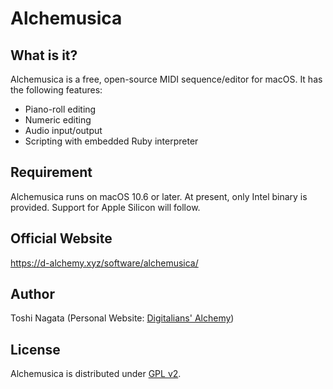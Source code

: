 # Alchemusica

## What is it?

Alchemusica is a free, open-source MIDI sequence/editor for macOS. It has the following features:

- Piano-roll editing
- Numeric editing
- Audio input/output
- Scripting with embedded Ruby interpreter

## Requirement

Alchemusica runs on macOS 10.6 or later. At present, only Intel binary is provided. Support for Apple Silicon will follow.

## Official Website

https://d-alchemy.xyz/software/alchemusica/

## Author

Toshi Nagata (Personal Website: [Digitalians' Alchemy](http://d-alchemy.xyz/))

## License

Alchemusica is distributed under [GPL v2](http://www.gnu.org/licenses/gpl-2.0.txt).
